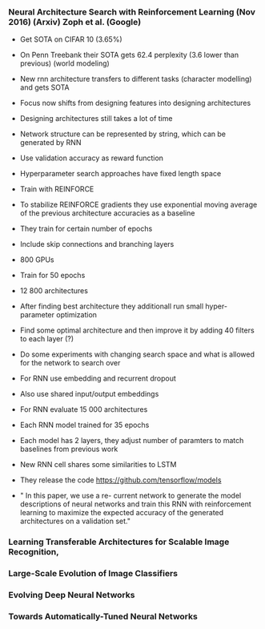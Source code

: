 ### Neural Architecture Search with Reinforcement Learning (Nov 2016) (Arxiv) Zoph et al. (Google)
- Get SOTA on CIFAR 10 (3.65%) 
- On Penn Treebank their SOTA gets 62.4 perplexity (3.6 lower than previous) (world modeling)
- New rnn architecture transfers to different tasks (character modelling) and gets SOTA
- Focus now shifts from designing features into designing architectures
- Designing architectures still takes a lot of time
- Network structure can be represented by string, which can be generated by RNN
- Use validation accuracy as reward function
- Hyperparameter search approaches have fixed length space
- Train with REINFORCE
- To stabilize REINFORCE gradients they use exponential moving average of the previous architecture accuracies as a baseline
- They train for certain number of epochs 
- Include skip connections and branching layers
- 800 GPUs
- Train for 50 epochs
- 12 800 architectures 
- After finding best architecture they additionall run small hyper-parameter optimization
- Find some optimal architecture and then improve it by adding 40 filters to each layer (?) 
- Do some experiments with changing search space and what is allowed for the network to search over

- For RNN use embedding and recurrent dropout
- Also use shared input/output embeddings
- For RNN evaluate 15 000 architectures
- Each RNN model trained for 35 epochs
- Each model has 2 layers, they adjust number of paramters to match baselines from previous work
- New RNN cell shares some similarities to LSTM
- They release the code https://github.com/tensorflow/models

- "  In this paper, we use a re-
current network to generate the model descriptions of neural networks and train
this RNN with reinforcement learning to maximize the expected accuracy of the
generated architectures on a validation set."




### Learning Transferable Architectures  for  Scalable  Image  Recognition,
### Large-Scale Evolution of Image Classifiers
### Evolving Deep Neural Networks
### Towards Automatically-Tuned Neural Networks





